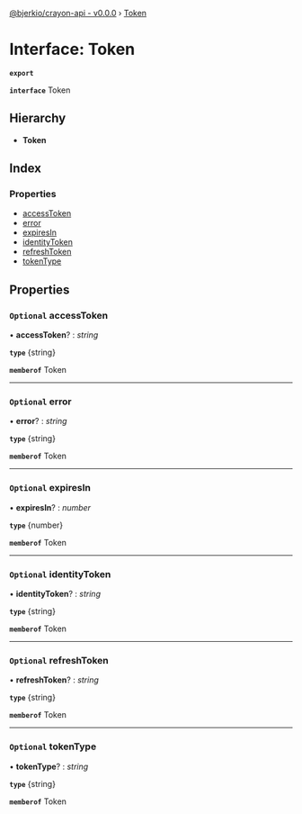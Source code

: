 [@bjerkio/crayon-api - v0.0.0](../README.md) › [Token](token.md)

# Interface: Token

**`export`** 

**`interface`** Token

## Hierarchy

* **Token**

## Index

### Properties

* [accessToken](token.md#optional-accesstoken)
* [error](token.md#optional-error)
* [expiresIn](token.md#optional-expiresin)
* [identityToken](token.md#optional-identitytoken)
* [refreshToken](token.md#optional-refreshtoken)
* [tokenType](token.md#optional-tokentype)

## Properties

### `Optional` accessToken

• **accessToken**? : *string*

**`type`** {string}

**`memberof`** Token

___

### `Optional` error

• **error**? : *string*

**`type`** {string}

**`memberof`** Token

___

### `Optional` expiresIn

• **expiresIn**? : *number*

**`type`** {number}

**`memberof`** Token

___

### `Optional` identityToken

• **identityToken**? : *string*

**`type`** {string}

**`memberof`** Token

___

### `Optional` refreshToken

• **refreshToken**? : *string*

**`type`** {string}

**`memberof`** Token

___

### `Optional` tokenType

• **tokenType**? : *string*

**`type`** {string}

**`memberof`** Token
